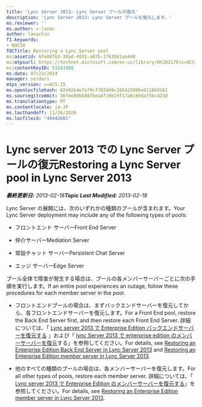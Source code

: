 ```yaml
---
title: 'Lync Server 2013: Lync Server プールの復元'
description: 'Lync Server 2013: Lync Server プールを復元します。'
ms.reviewer: ''
ms.author: v-lanac
author: lanachin
f1.keywords:
- NOCSH
TOCTitle: Restoring a Lync Server pool
ms:assetid: 6fe80fb3-38ad-4931-a07b-1763b61aa448
ms:mtpsurl: https://technet.microsoft.com/en-us/library/Hh202176(v=OCS.15)
ms:contentKeyID: 51541488
ms.date: 07/23/2014
manager: serdars
mtps_version: v=OCS.15
ms.openlocfilehash: 02e92b4e7af9cf782d49c265425006e0118b9161
ms.sourcegitcommit: 36fee89bb887bea4f18b19f17a8c69daf5bc423d
ms.translationtype: MT
ms.contentlocale: ja-JP
ms.lasthandoff: 11/26/2020
ms.locfileid: "49442601"
---
```

# <a name="restoring-a-lync-server-pool-in-lync-server-2013"></a><span data-ttu-id="92252-103">Lync server 2013 での Lync Server プールの復元</span><span class="sxs-lookup"><span data-stu-id="92252-103">Restoring a Lync Server pool in Lync Server 2013</span></span>

<div data-xmlns="http://www.w3.org/1999/xhtml">

<div class="topic" data-xmlns="http://www.w3.org/1999/xhtml" data-msxsl="urn:schemas-microsoft-com:xslt" data-cs="https://msdn.microsoft.com/">

<div data-asp="https://msdn2.microsoft.com/asp">



</div>

<div id="mainSection">

<div id="mainBody"><span data-ttu-id="92252-104">

<span> </span></span><span class="sxs-lookup"><span data-stu-id="92252-104">

<span> </span></span></span>

<span data-ttu-id="92252-105">_**最終更新日:** 2013-02-18_</span><span class="sxs-lookup"><span data-stu-id="92252-105">_**Topic Last Modified:** 2013-02-18_</span></span>

<span data-ttu-id="92252-106">Lync Server の展開には、次のいずれかの種類のプールが含まれます。</span><span class="sxs-lookup"><span data-stu-id="92252-106">Your Lync Server deployment may include any of the following types of pools:</span></span>

  - <span data-ttu-id="92252-107">フロントエンド サーバー</span><span class="sxs-lookup"><span data-stu-id="92252-107">Front End Server</span></span>

  - <span data-ttu-id="92252-108">仲介サーバー</span><span class="sxs-lookup"><span data-stu-id="92252-108">Mediation Server</span></span>

  - <span data-ttu-id="92252-109">常設チャット サーバー</span><span class="sxs-lookup"><span data-stu-id="92252-109">Persistent Chat Server</span></span>

  - <span data-ttu-id="92252-110">エッジ サーバー</span><span class="sxs-lookup"><span data-stu-id="92252-110">Edge Server</span></span>

<span data-ttu-id="92252-111">プール全体で障害が発生する場合は、プールの各メンバーサーバーごとに次の手順を実行します。</span><span class="sxs-lookup"><span data-stu-id="92252-111">If an entire pool experiences an outage, follow these procedures for each member server in the pool.</span></span>

  - <span data-ttu-id="92252-112">フロントエンドプールの場合は、まずバックエンドサーバーを復元してから、各フロントエンドサーバーを復元します。</span><span class="sxs-lookup"><span data-stu-id="92252-112">For a Front End pool, restore the Back End Server first, and then restore each Front End Server.</span></span> <span data-ttu-id="92252-113">詳細については、「 [Lync server 2013 で Enterprise Edition バックエンドサーバーを復元する](lync-server-2013-restoring-an-enterprise-edition-back-end-server.md) 」および「 [lync Server 2013 で enterprise edition のメンバーサーバーを復元](lync-server-2013-restoring-an-enterprise-edition-member-server.md)する」を参照してください。</span><span class="sxs-lookup"><span data-stu-id="92252-113">For details, see [Restoring an Enterprise Edition Back End Server in Lync Server 2013](lync-server-2013-restoring-an-enterprise-edition-back-end-server.md) and [Restoring an Enterprise Edition member server in Lync Server 2013](lync-server-2013-restoring-an-enterprise-edition-member-server.md).</span></span>

  - <span data-ttu-id="92252-114">他のすべての種類のプールの場合は、各メンバーサーバーを復元します。</span><span class="sxs-lookup"><span data-stu-id="92252-114">For all other types of pools, restore each member server.</span></span> <span data-ttu-id="92252-115">詳細については、「 [Lync server 2013 で Enterprise Edition のメンバーサーバーを復元する](lync-server-2013-restoring-an-enterprise-edition-member-server.md)」を参照してください。</span><span class="sxs-lookup"><span data-stu-id="92252-115">For details, see [Restoring an Enterprise Edition member server in Lync Server 2013](lync-server-2013-restoring-an-enterprise-edition-member-server.md).</span></span>

<span data-ttu-id="92252-116"></div>

<span> </span>

</div>

</div>

</span><span class="sxs-lookup"><span data-stu-id="92252-116"></div>

<span> </span>

</div>

</div>

</span></span></div>


